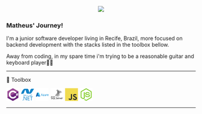 <p align="center">
  <img src="https://media3.giphy.com/media/liUhPmZdArpYc/giphy.gif?cid=790b7611a1aaad239d6500d76e2a45ad5fdbc3ba8d7ce562&rid=giphy.gif&ct=g" height="140px">
</p>

### Matheus' Journey!

I'm a junior software developer living in Recife, Brazil, more focused on backend development with the stacks listed in the toolbox bellow.

Away from coding, in my spare time i'm trying to be a reasonable guitar and keyboard player🎸🎹

---

🧰 Toolbox

<img src="https://raw.githubusercontent.com/devicons/devicon/master/icons/csharp/csharp-original.svg" width="35" height="35"> <img src="https://raw.githubusercontent.com/devicons/devicon/master/icons/dot-net/dot-net-plain-wordmark.svg" width="35" height="35"> <img src="https://raw.githubusercontent.com/devicons/devicon/master/icons/azure/azure-original-wordmark.svg" width="35" height="35"> <img src="https://raw.githubusercontent.com/devicons/devicon/master/icons/microsoftsqlserver/microsoftsqlserver-plain-wordmark.svg" width="35" height="35"> <img src="https://raw.githubusercontent.com/devicons/devicon/master/icons/javascript/javascript-original.svg" width="35" height="35"> <img src="https://raw.githubusercontent.com/devicons/devicon/master/icons/nodejs/nodejs-original.svg" width="35" height="35">

---
